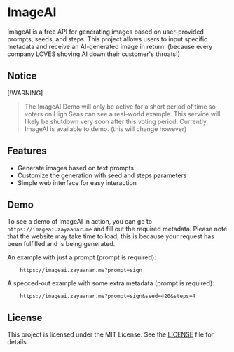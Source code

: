 # ImageAI

ImageAI is a free API for generating images based on user-provided prompts, seeds, and steps. This project allows users to input specific metadata and receive an AI-generated image in return.
(because every company LOVES shoving AI down their customer's throats!)

## Notice

[!WARNING]
> The ImageAI Demo will only be active for a short period of time so voters on High Seas can see a real-world example.
> This service will likely be shutdown very soon after this voting period.
> Currently, ImageAI is available to demo. (this will change however)

## Features

- Generate images based on text prompts
- Customize the generation with seed and steps parameters
- Simple web interface for easy interaction

## Demo

To see a demo of ImageAI in action, you can go to `https://imageai.zayaanar.me` and fill out the required metadata.
Please note that the website may take time to load, this is because your request has been fulfilled and is being generated.

An example with just a prompt (prompt is required):
```
    https://imageai.zayaanar.me?prompt=sign
```

A specced-out example with some extra metadata (prompt is required):
```
    https://imageai.zayaanar.me?prompt=sign&seed=420&steps=4
```

## License

This project is licensed under the MIT License. See the [LICENSE](LICENSE) file for details.